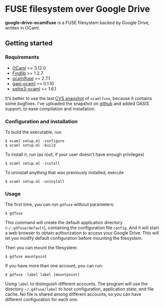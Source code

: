 FUSE filesystem over Google Drive
=================================

**google-drive-ocamlfuse** is a FUSE filesystem backed by Google Drive,
written in OCaml.

Getting started
---------------

### Requirements

* [OCaml][] >= 3.12.0
* [Findlib][] >= 1.2.7
* [ocamlfuse][] >= 2.7.1
* [gapi-ocaml][] >= 0.1.10
* [sqlite3-ocaml][] >= 1.6.1

[OCaml]: http://caml.inria.fr/ocaml/release.en.html
[Findlib]: http://projects.camlcity.org/projects/findlib.html/
[ocamlfuse]: http://sourceforge.net/projects/ocamlfuse/
[gapi-ocaml]: http://forge.ocamlcore.org/projects/gapi-ocaml/
[sqlite3-ocaml]: https://bitbucket.org/mmottl/sqlite3-ocaml

It's better to use the last [CVS
snapshot](http://sourceforge.net/scm/?type=cvs&group_id=121959) of
`ocamlfuse`, because it contains some bugfixes. I've uploaded the snapshot on
[github](https://github.com/downloads/astrada/ocamlfuse/ocamlfuse-2.7.1+cvs~oasis3.tar.gz)
and added OASIS support, to ease compilation and installation.

### Configuration and installation

To build the executable, run

    $ ocaml setup.ml -configure
    $ ocaml setup.ml -build

To install it, run (as root, if your user doesn't have enough privileges)

    $ ocaml setup.ml -install

To uninstall anything that was previously installed, execute

    $ ocaml setup.ml -uninstall

### Usage

The first time, you can run `gdfuse` without parameters:

    $ gdfuse

This command will create the default application directory
(`~/.gdfuse/default`), containing the configuration file `config`. And it will
start a web browser to obtain authorization to access your Google Drive. This
will let you modify default configuration before mounting the filesystem.

Then you can mount the filesystem:

    $ gdfuse mountpoint

If you have more than one account, you can run:

    $ gdfuse -label label [mountpoint]

Using `label` to distinguish different accounts. The program will use the
directory `~/.gdfuse/label` to host configuration, application state, and file
cache. No file is shared among different accounts, so you can have different
configuration for each one.


